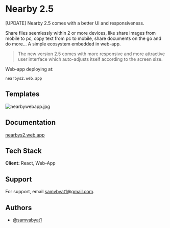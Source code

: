 
# Nearby 2.5

[UPDATE] Nearby 2.5 comes with a better UI and responsiveness.

Share files seemlessly within 2 or more devices, like share images from mobile to pc, copy text from pc to mobile, share documents on the go and do more...
A simple ecosystem embedded in web-app.

> The new version 2.5 comes with more responsive and more attractive user interface which auto-adjusts itself according to the screen size.


Web-app deploying at:
```
nearbys2.web.app
```

## Templates

![nearbywebapp.jpg](https://i.postimg.cc/HddyL8Fh/nearby2-5webapp.jpg)


## Documentation

[nearbys2.web.app](https://nearbys2.web.app/)


## Tech Stack

**Client:** React, Web-App


## Support

For support, email samvbyat1@gmail.com.


## Authors

- [@samvabyat1](https://github.com/samvabyat1)

